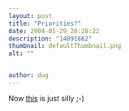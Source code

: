 ```yaml
---
layout: post
title: "Priorities?"
date: 2004-05-29 20:28:22
description: "14891862"
thumbnail: defaultThumbnail.png
alt: ""


author: dug
---
```


<p>Now <a href="http://www.london.agency.com/services/prioritization_matrix_popup.asp">this</a> is just silly ;-)</p>
